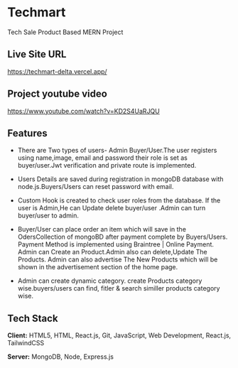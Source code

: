 
# Techmart

Tech Sale Product Based MERN Project


## Live Site URL

https://techmart-delta.vercel.app/

## Project youtube video

https://www.youtube.com/watch?v=KD2S4UaRJQU


## Features

- There are Two types of users- Admin  Buyer/User.The user registers using name,image, email and password their role is set as buyer/user.Jwt verification and private route is implemented.

- Users Details are saved during registration in mongoDB database with node.js.Buyers/Users can reset password with email.
- Custom Hook is created to check user roles from the database. If the user is Admin,He can Update delete buyer/user .Admin can turn buyer/user to admin.

- Buyer/User can place order an item which will save in the OdersCollection of mongoBD after payment complete by Buyers/Users. Payment Method is implemented using Braintree | Online Payment.  Admin can Create an Product.Admin also can delete,Update  The Products. Admin can also advertise The New Products which will be shown in the advertisement section of the home page.

- Admin can create dynamic category. create Products category wise.buyers/users can find,  fitler & search similler products category wise.


## Tech Stack

**Client:** HTML5, HTML, React.js, Git, JavaScript, Web Development, React.js, TailwindCSS

**Server:** MongoDB, Node, Express.js
